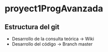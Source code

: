 # proyect1ProgAvanzada

## Estructura del git
- Desarrollo de la consulta teórica -> Wiki
- Desarrollo del código -> Branch master
